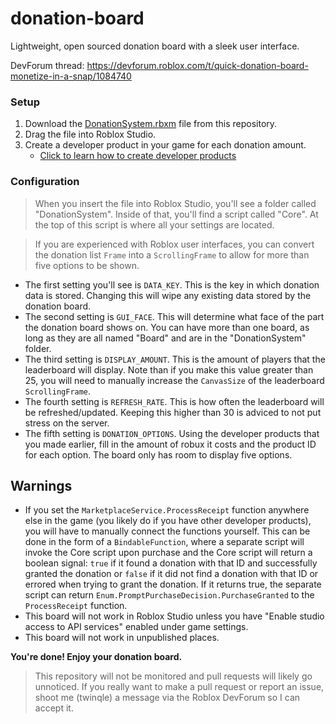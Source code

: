 # donation-board
Lightweight, open sourced donation board with a sleek user interface.

DevForum thread: https://devforum.roblox.com/t/quick-donation-board-monetize-in-a-snap/1084740

### Setup
1. Download the <a href="https://github.com/twinrbx/donation-board/raw/main/DonationSystem.rbxm">DonationSystem.rbxm</a> file from this repository.
2. Drag the file into Roblox Studio.
3. Create a developer product in your game for each donation amount.
    - <a href="https://developer.roblox.com/en-us/articles/Developer-Products-In-Game-Purchases" target="_blank">Click to learn how to create developer products</a>

### Configuration
> When you insert the file into Roblox Studio, you'll see a folder called "DonationSystem". Inside of that, you'll find a script called "Core". At the top of this script is where all your settings are located.

> If you are experienced with Roblox user interfaces, you can convert the donation list `Frame` into a `ScrollingFrame` to allow for more than five options to be shown.

- The first setting you'll see is `DATA_KEY`. This is the key in which donation data is stored. Changing this will wipe any existing data stored by the donation board.
- The second setting is `GUI_FACE`. This will determine what face of the part the donation board shows on. You can have more than one board, as long as they are all named "Board" and are in the "DonationSystem" folder. 
- The third setting is `DISPLAY_AMOUNT`. This is the amount of players that the leaderboard will display. Note than if you make this value greater than 25, you will need to manually increase the `CanvasSize` of the leaderboard `ScrollingFrame`.
- The fourth setting is `REFRESH_RATE`. This is how often the leaderboard will be refreshed/updated. Keeping this higher than 30 is adviced to not put stress on the server.
- The fifth setting is `DONATION_OPTIONS`. Using the developer products that you made earlier, fill in the amount of robux it costs and the product ID for each option. The board only has room to display five options.

## Warnings
- If you set the `MarketplaceService.ProcessReceipt` function anywhere else in the game (you likely do if you have other developer products), you will have to manually connect the functions yourself. This can be done in the form of a `BindableFunction`, where a separate script will invoke the Core script upon purchase and the Core script will return a boolean signal: `true` if it found a donation with that ID and successfully granted the donation or `false` if it did not find a donation with that ID or errored when trying to grant the donation. If it returns true, the separate script can return `Enum.PromptPurchaseDecision.PurchaseGranted` to the `ProcessReceipt` function.
- This board will not work in Roblox Studio unless you have "Enable studio access to API services" enabled under game settings.
- This board will not work in unpublished places.

**You're done! Enjoy your donation board.**

> This repository will not be monitored and pull requests will likely go unnoticed. If you really want to make a pull request or report an issue, shoot me (twinqle) a message via the Roblox DevForum so I can accept it.

